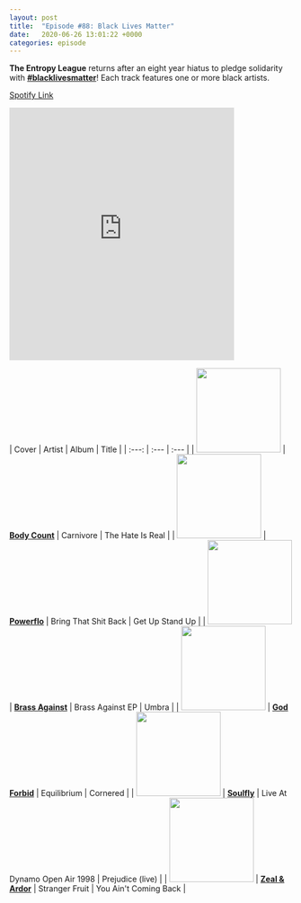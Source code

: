 ```yaml
---
layout: post
title:  "Episode #88: Black Lives Matter"
date:   2020-06-26 13:01:22 +0000
categories: episode 
---
```


**The Entropy League** returns after an eight year hiatus to pledge solidarity with [**#blacklivesmatter**](https://blacklivesmatter.com/)! Each track features one or more black artists.

[Spotify Link](https://open.spotify.com/playlist/09UcuKvxZiFUPHC9slG8eV)

<iframe src="https://open.spotify.com/embed/playlist/09UcuKvxZiFUPHC9slG8eV" width="400" height="450" frameborder="0" allowtransparency="true" allow="encrypted-media"></iframe>

<!-- more -->

| Cover | Artist | Album | Title |
| :---: | :--- | :--- |
| <img src="https://coverartarchive.org/release-group/859b2644-2856-4d18-8d96-83865164e38d/front-500.jpg" width="150" height="150" /> | [**Body Count**](http://bodycountband.com/) | Carnivore | The Hate Is Real |
| <img src="https://coverartarchive.org/release-group/75aaee7d-832a-4ad2-9e6f-b3d377ac64ae/front-500.jpg" width="150" height="150" /> | [**Powerflo**](https://en.wikipedia.org/wiki/Powerflo) | Bring That Shit Back | Get Up Stand Up |
| <img src="https://coverartarchive.org/release/e481e174-a3de-407e-86dc-a7456ffc56b9/25903596195-500.jpg" width="150" height="150" /> | [**Brass Against**](https://brassagainst.com/) | Brass Against EP | Umbra |
| <img src="https://coverartarchive.org/release-group/ad29e427-edc9-4e7f-ad8b-8ad6a5a96dc2/front-500.jpg" width="150" height="150" /> | [**God Forbid**](https://en.wikipedia.org/wiki/God_Forbid) | Equilibrium | Cornered |
| <img src="https://coverartarchive.org/release-group/cab8cab3-424c-4085-a088-3408b0163320/front-500.jpg" width="150" height="150" /> | [**Soulfly**](http://www.soulfly.com/) | Live At Dynamo Open Air 1998 | Prejudice (live) |
| <img src="https://coverartarchive.org/release-group/c4b52154-aee9-4d8a-af6e-20ec508e2b03/front.jpg" width="150" height="150" /> | [**Zeal & Ardor**](https://www.zealandardor.com/) | Stranger Fruit | You Ain't Coming Back |


